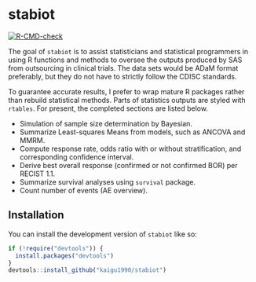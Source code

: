 
<!-- README.md is generated from README.Rmd. Please edit that file -->

# stabiot

<!-- badges: start -->

[![R-CMD-check](https://github.com/kaigu1990/stabiot/actions/workflows/R-CMD-check.yaml/badge.svg)](https://github.com/kaigu1990/stabiot/actions/workflows/R-CMD-check.yaml)
<!-- badges: end -->

The goal of `stabiot` is to assist statisticians and statistical
programmers in using R functions and methods to oversee the outputs
produced by SAS from outsourcing in clinical trials. The data sets would
be ADaM format preferably, but they do not have to strictly follow the
CDISC standards.

To guarantee accurate results, I prefer to wrap mature R packages rather
than rebuild statistical methods. Parts of statistics outputs are styled
with `rtables`. For present, the completed sections are listed below.

- Simulation of sample size determination by Bayesian.
- Summarize Least-squares Means from models, such as ANCOVA and MMRM.
- Compute response rate, odds ratio with or without stratification, and
  corresponding confidence interval.
- Derive best overall response (confirmed or not confirmed BOR) per
  RECIST 1.1.
- Summarize survival analyses using `survival` package.
- Count number of events (AE overview).

## Installation

You can install the development version of `stabiot` like so:

``` r
if (!require("devtools")) {
  install.packages("devtools")
}
devtools::install_github("kaigu1990/stabiot")
```
